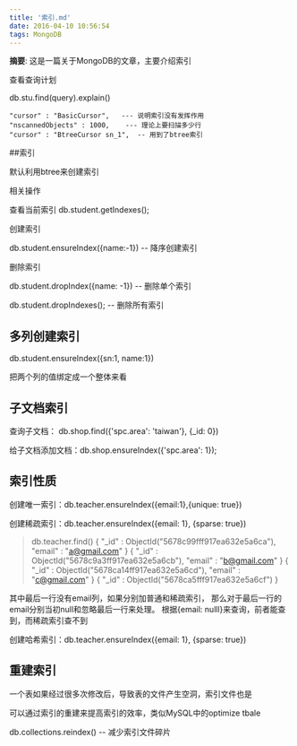 ```yaml
---
title: '索引.md'
date: 2016-04-10 10:56:54
tags: MongoDB
---
```


__摘要__: 这是一篇关于MongoDB的文章，主要介绍索引
<!-- more -->
﻿查看查询计划

db.stu.find(query).explain() 

	"cursor" : "BasicCursor",   --- 说明索引没有发挥作用
	"nscannedObjects" : 1000,    --- 理论上要扫描多少行
	"cursor" : "BtreeCursor sn_1",  -- 用到了btree索引


##索引

默认利用btree来创建索引

相关操作

查看当前索引
db.student.getIndexes();

创建索引

db.student.ensureIndex({name:-1}) -- 降序创建索引

删除索引

db.student.dropIndex({name: -1}) -- 删除单个索引

db.student.dropIndexes();  -- 删除所有索引

多列创建索引
------------

db.student.ensureIndex({sn:1, name:1})

把两个列的值绑定成一个整体来看

子文档索引
----------

查询子文档： db.shop.find({'spc.area': 'taiwan'}, {_id: 0})

给子文档添加文档：db.shop.ensureIndex({'spc.area': 1});

索引性质
--------

创建唯一索引：db.teacher.ensureIndex({email:1},{unique: true})

创建稀疏索引：db.teacher.ensureIndex({email: 1}, {sparse: true})

> db.teacher.find()
{ "_id" : ObjectId("5678c99fff917ea632e5a6ca"), "email" : "a@gmail.com" }
{ "_id" : ObjectId("5678c9a3ff917ea632e5a6cb"), "email" : "b@gmail.com" }
{ "_id" : ObjectId("5678ca14ff917ea632e5a6cd"), "email" : "c@gmail.com" }
{ "_id" : ObjectId("5678ca5fff917ea632e5a6cf") }

其中最后一行没有email列，如果分别加普通和稀疏索引，
那么对于最后一行的email分别当初null和忽略最后一行来处理。
根据{email: nulll}来查询，前者能查到，而稀疏索引查不到


创建哈希索引：db.teacher.ensureIndex({email: 1}, {sparse: true})



重建索引
--------

一个表如果经过很多次修改后，导致表的文件产生空洞，索引文件也是

可以通过索引的重建来提高索引的效率，类似MySQL中的optimize tbale

db.collections.reindex()  -- 减少索引文件碎片